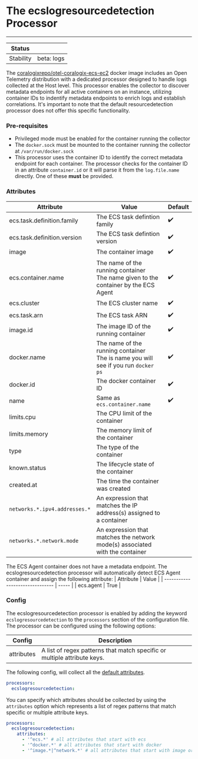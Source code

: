# The ecslogresourcedetection Processor
---


| Status                          |             |
| ------------------------------- | ----------- |
| Stability                       |  beta: logs |

The [coralogixrepo/otel-coralogix-ecs-ec2](https://hub.docker.com/r/coralogixrepo/otel-coralogix-ecs-ec2/tags) docker image includes an Open Telemetry distribution with a dedicated processor designed to handle logs collected at the Host level. This processor enables the collector to discover metadata endpoints for all active containers on an instance, utilizing container IDs to indentify metadata endpoints to enrich logs and establish correlations. It's important to note that the default resourcedetection processor does not offer this specific functionality.

### Pre-requisites
- Privileged mode must be enabled for the container running the collector
- The `docker.sock` must be mounted to the container running the collector at `/var/run/docker.sock`
- This processor uses the container ID to identify the correct metadata endpoint for each container. The processor checks for the container ID in an attribute `container.id` or it will parse it from the `log.file.name` directly. One of these **must** be provided.

### Attributes

| Attribute                       | Value | Default |
| ------------------------------- | ----- | ------- |
| ecs.task.definition.family      | The ECS task defintion family | ✔️ |
| ecs.task.definition.version     | The ECS task defintion version | ✔️ |
| image                           | The container image | ✔️ |
| ecs.container.name              | The name of the running container<br>The name given to the container by the ECS Agent | ✔️ |
| ecs.cluster                     | The ECS cluster name | ✔️ |
| ecs.task.arn                    | The ECS task ARN | ✔️ |
| image.id                        | The image ID of the running container | ✔️ |
| docker.name                     | The name of the running container<br>The is name you will see if you run `docker ps` | ✔️ |
| docker.id                       | The docker container ID | ✔️ |
| name                            | Same as `ecs.container.name` | ✔️ |
| limits.cpu                      | The CPU limit of the container | |
| limits.memory                   | The memory limit of the container | |
| type                            | The type of the container | |
| known.status                    | The lifecycle state of the container | |
| created.at                      | The time the container was created | |
| `networks.*.ipv4.addresses.*` | An expression that matches the IP address(s) assigned to a container | |
| `networks.*.network.mode`         | An expression that matches the network mode(s) associated with the container | |

The ECS Agent container does not have a metadata endpoint. The ecslogresourcedetection processor will automatically detect ECS Agent container and assign the following attribute:
| Attribute                       | Value |
| ------------------------------- | ----- |
| ecs.agent                       | True  |

### Config

The ecslogresourcedetection processor is enabled by adding the keyword `ecslogresourcedetection` to the `processors` section of the configuration file. The processor can be configured using the following options:

| Config | Description                                                                  |
| ------ | ---------------------------------------------------------------------------- |
| attributes | A list of regex patterns that match specific or multiple attribute keys. |

The following config, will collect all the [default attributes](#attributes).

```yaml
processors:
  ecslogresourcedetection:
```

You can specify which attributes should be collected by using the `attributes` option which represents a list of regex patterns that match specific or multiple attribute keys.

```yaml
processors:
  ecslogresourcedetection:
    attributes:
      - '^ecs.*' # all attributes that start with ecs
      - '^docker.*' # all attributes that start with docker
      - '^image.*|^network.*' # all attributes that start with image or network
```

